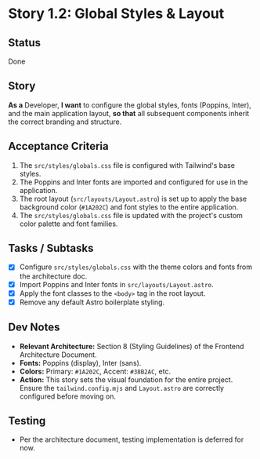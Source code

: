 # Story 1.2: Global Styles & Layout

## Status
Done

## Story
**As a** Developer,
**I want** to configure the global styles, fonts (Poppins, Inter), and the main application layout,
**so that** all subsequent components inherit the correct branding and structure.

## Acceptance Criteria
1. The `src/styles/globals.css` file is configured with Tailwind's base styles.
2. The Poppins and Inter fonts are imported and configured for use in the application.
3. The root layout (`src/layouts/Layout.astro`) is set up to apply the base background color (`#1A202C`) and font styles to the entire application.
4. The `src/styles/globals.css` file is updated with the project's custom color palette and font families.

## Tasks / Subtasks
- [x] Configure `src/styles/globals.css` with the theme colors and fonts from the architecture doc.
- [x] Import Poppins and Inter fonts in `src/layouts/Layout.astro`.
- [x] Apply the font classes to the `<body>` tag in the root layout.
- [x] Remove any default Astro boilerplate styling.

## Dev Notes
- **Relevant Architecture:** Section 8 (Styling Guidelines) of the Frontend Architecture Document.
- **Fonts:** Poppins (display), Inter (sans).
- **Colors:** Primary: `#1A202C`, Accent: `#38B2AC`, etc.
- **Action:** This story sets the visual foundation for the entire project. Ensure the `tailwind.config.mjs` and `Layout.astro` are correctly configured before moving on.

## Testing
- Per the architecture document, testing implementation is deferred for now.

